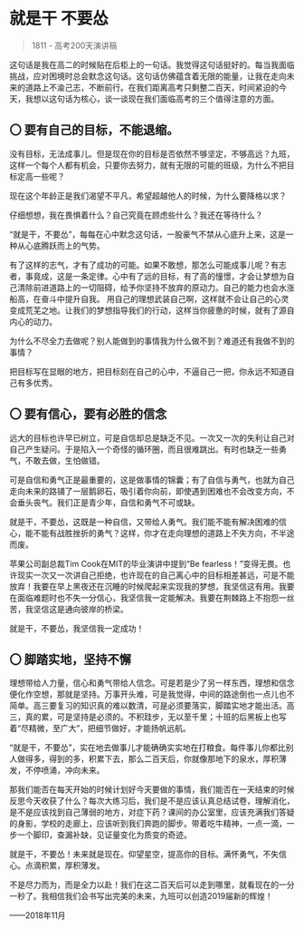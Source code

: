 # 就是干 不要怂 

> 1811 - 高考200天演讲稿

这句话是我在高二的时候贴在后柜上的一句话。我觉得这句话挺好的。每当我面临挑战，应对困境时总会默念这句话。这句话仿佛蕴含着无限的能量，让我在走向未来的道路上不渝己志，不断前行。在我们距离高考只剩整二百天，时间紧迫的今天，我想以这句话为核心，谈一谈现在我们面临高考的三个值得注意的方面。

## 〇 要有自己的目标，不能退缩。

没有目标，无法成事儿。但是现在你的目标是否依然不够坚定，不够高远？九班，这样一个每个人都有机会，只要你去努力，就有无限的可能的班级，为什么不把目标定高一些呢？

现在这个年龄正是我们渴望不平凡，希望超越他人的时候，为什么要降格以求？

仔细想想，我在畏惧着什么？自己究竟在顾虑些什么？我还在等待什么？

“就是干，不要怂”，每每在心中默念这句话，一股豪气不禁从心底升上来，这是一种从心底腾跃而上的气势。

有了这样的志气，才有了成功的可能。如果不敢想，那怎么可能成事儿呢？有志者，事竟成，这是一条定律。心中有了远的目标，有了高的憧憬，才会让梦想为自己清除前进道路上的一切阻碍，给予你坚持不放弃的原动力。自己的能力也会水涨船高，在奋斗中提升自我。
用自己的理想武装自己啊，这样就不会让自己的心灵变成荒芜之地。让我们的梦想指导我们的行动，这样当你疲惫的时候，就有了源自内心的动力。

为什么不尽全力去做呢？别人能做到的事情我为什么做不到？难道还有我做不到的事情？

把目标写在显眼的地方，把目标刻在自己的心中，不逼自己一把，你永远不知道自己有多优秀。

## 〇 要有信心，要有必胜的信念

远大的目标也许早已树立，可是自信却总是缺乏不见。一次又一次的失利让自己对自己产生疑问。于是陷入一个奇怪的循环圈，而且很难跳出。有时也缺乏一些勇气，不敢去做，生怕做错。

可是自信和勇气正是最重要的，这是做事情的锦囊；有了自信与勇气，也就为自己走向未来的路铺了一层鹅卵石，吸引着你向前，即使遇到困难也不会改变方向，不会垂头丧气。我们正是青少年，自信和勇气不可或缺。

就是干，不要怂，这既是一种自信，又带给人勇气。我们能不能有解决困难的信心，能不能有战胜挫折的勇气？这样，你才在走向理想的道路上不失方向，不半途而废。

苹果公司副总裁Tim Cook在MIT的毕业演讲中提到“Be fearless！”变得无畏。也许现实一次又一次讲自己拒绝，也许现在的自己离心中的目标相差甚远，可是不能放弃！我要在早上黑夜还在沉睡的时候爬起来实现我的梦想，我坚信这有用。我要在面临难题时也不失一分信心，我坚信我一定能解决。我要在荆棘路上不抱怨一丝苦，我坚信这是通向彼岸的桥梁。

就是干，不要怂，我坚信我一定成功！

## 〇 脚踏实地，坚持不懈

理想带给人力量，信心和勇气带给人信念。可是若是少了另一样东西，理想和信念便化作空想，那就是坚持。万事开头难，可是我觉得，中间的路途倒也一点儿也不简单。高三要复习的知识真的难以数清，可是必须要落实，脚踏实地才能出活。高三，真的累，可是坚持是必须的。不积跬步，无以至千里；十班的后黑板上也写着“尽精微，至广大”，把细节做好，才能扬帆远航。

“就是干，不要怂”，实在地去做事儿才能确确实实地在打粮食。每件事儿你都比别人做得多，得到的多，积累下去，那么二百天后，你就像那地下的泉水，厚积薄发，不停喷涌，冲向未来。

那我们能否在每天开始的时候计划好今天要做的事情，我们能否在一天结束的时候反思今天收获了什么？每次大练习后，我们是不是应该认真总结试卷，理解消化，是不是应该找到自己薄弱的地方，对症下药？课间的办公室里，应该充满我们答疑的身影，学校的走廊上，应该听到我们奔跑的脚步。带着吃牛精神，一点一滴，一步一个脚印，查漏补缺，见证量变化为质变的奇迹。

就是干，不要怂！未来就是现在。仰望星空，提高你的目标。满怀勇气，不失信心。点滴积累，厚积薄发。

不是尽力而为，而是全力以赴！我们在这二百天后可以走到哪里，就看现在的一分一秒了。我相信我们会书写出完美的未来，九班可以创造2019届新的辉煌！

——2018年11月
